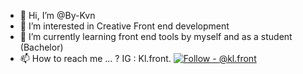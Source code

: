 - 👋 Hi, I’m @By-Kvn
- 👀 I’m interested in Creative Front end development
- 🌱 I’m currently learning front end tools by myself and as a student (Bachelor)
- 📫 How to reach me ... ? IG : Kl.front. [![Follow - @kl.front](https://img.shields.io/badge/Follow-%40kl.front-2ea44f?logo=instagram)](https://www.instagram.com/kl.front/)

<!---
By-Kvn/By-Kvn is a ✨ special ✨ repository because its `README.md` (this file) appears on your GitHub profile.
You can click the Preview link to take a look at your changes.
--->
